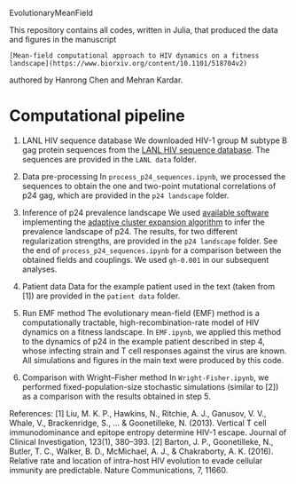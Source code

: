 EvolutionaryMeanField

This repository contains all codes, written in Julia, that produced the data and figures in the manuscript
```
[Mean-field computational approach to HIV dynamics on a fitness landscape](https://www.biorxiv.org/content/10.1101/518704v2)
```
authored by Hanrong Chen and Mehran Kardar.

# Computational pipeline

1. LANL HIV sequence database
We downloaded HIV-1 group M subtype B gag protein sequences from the [LANL HIV sequence database](https://www.hiv.lanl.gov/content/sequence/HIV/mainpage.html).
The sequences are provided in the ```LANL data``` folder.

2. Data pre-processing
In ```process_p24_sequences.ipynb```, we processed the sequences to obtain the one and two-point mutational correlations of p24 gag, which are provided in the ```p24 landscape``` folder.

3. Inference of p24 prevalence landscape
We used [available software](https://bartonlab.ucr.edu/projects/ACE/) implementing the [adaptive cluster expansion algorithm](https://journals.aps.org/prl/abstract/10.1103/PhysRevLett.106.090601) to infer the prevalence landscape of p24.
The results, for two different regularization strengths, are provided in the ```p24 landscape``` folder. See the end of ```process_p24_sequences.ipynb``` for a comparison between the obtained fields and couplings. We used ```gh-0.001``` in our subsequent analyses.

4. Patient data
Data for the example patient used in the text (taken from [1]) are provided in the ```patient data``` folder.

5. Run EMF method
The evolutionary mean-field (EMF) method is a computationally tractable, high-recombination-rate model of HIV dynamics on a fitness landscape. In ```EMF.ipynb```, we applied this method to the dynamics of p24 in the example patient described in step 4, whose infecting strain and T cell responses against the virus are known. All simulations and figures in the main text were produced by this code.

6. Comparison with Wright–Fisher method
In ```Wright-Fisher.ipynb```, we performed fixed-population-size stochastic simulations (similar to [2]) as a comparison with the results obtained in step 5.

References:
[1] Liu, M. K. P., Hawkins, N., Ritchie, A. J., Ganusov, V. V., Whale, V., Brackenridge, S., ... & Goonetilleke, N. (2013). Vertical T cell immunodominance and epitope entropy determine HIV-1 escape. Journal of Clinical Investigation, 123(1), 380–393.
[2] Barton, J. P., Goonetilleke, N., Butler, T. C., Walker, B. D., McMichael, A. J., & Chakraborty, A. K. (2016). Relative rate and location of intra-host HIV evolution to evade cellular immunity are predictable. Nature Communications, 7, 11660.